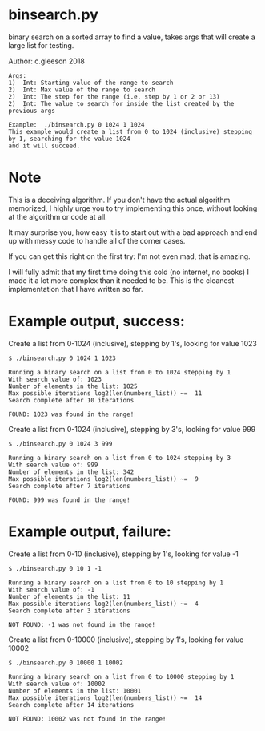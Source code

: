 # binsearch.py

binary search on a sorted array to find a value, takes args that will create a large list for testing.

Author:  c.gleeson 2018

```
Args:
1)  Int: Starting value of the range to search
2)  Int: Max value of the range to search
2)  Int: The step for the range (i.e. step by 1 or 2 or 13)
2)  Int: The value to search for inside the list created by the previous args

Example:  ./binsearch.py 0 1024 1 1024    
This example would create a list from 0 to 1024 (inclusive) stepping by 1, searching for the value 1024
and it will succeed.
```
# Note

This is a deceiving algorithm.  If you don't have the actual algorithm memorized, I highly urge you to try implementing this once, without looking at the algorithm or code at all.  

It may surprise you, how easy it is to start out with a bad approach and end up with messy code to handle all of the corner cases.

If you can get this right on the first try:  I'm not even mad, that is amazing.

I will fully admit that my first time doing this cold (no internet, no books) I made it a lot more complex than it needed to be.  This is the cleanest implementation that I have written so far.

# Example output, success:

Create a list from 0-1024 (inclusive), stepping by 1's, looking for value 1023
```
$ ./binsearch.py 0 1024 1 1023

Running a binary search on a list from 0 to 1024 stepping by 1
With search value of: 1023
Number of elements in the list: 1025
Max possible iterations log2(len(numbers_list)) ~=  11
Search complete after 10 iterations

FOUND: 1023 was found in the range!
```

Create a list from 0-1024 (inclusive), stepping by 3's, looking for value 999
```
$ ./binsearch.py 0 1024 3 999

Running a binary search on a list from 0 to 1024 stepping by 3
With search value of: 999
Number of elements in the list: 342
Max possible iterations log2(len(numbers_list)) ~=  9
Search complete after 7 iterations

FOUND: 999 was found in the range!
```

# Example output, failure:

Create a list from 0-10 (inclusive), stepping by 1's, looking for value -1
```
$ ./binsearch.py 0 10 1 -1

Running a binary search on a list from 0 to 10 stepping by 1
With search value of: -1
Number of elements in the list: 11
Max possible iterations log2(len(numbers_list)) ~=  4
Search complete after 3 iterations

NOT FOUND: -1 was not found in the range!
```

Create a list from 0-10000 (inclusive), stepping by 1's, looking for value 10002
```
$ ./binsearch.py 0 10000 1 10002

Running a binary search on a list from 0 to 10000 stepping by 1
With search value of: 10002
Number of elements in the list: 10001
Max possible iterations log2(len(numbers_list)) ~=  14
Search complete after 14 iterations

NOT FOUND: 10002 was not found in the range!
```
